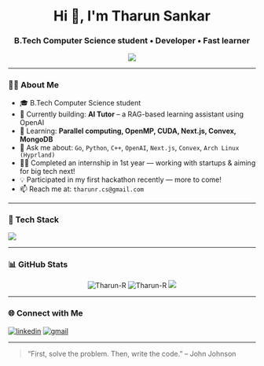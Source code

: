 <h1 align="center">Hi 👋, I'm Tharun Sankar</h1>
<h3 align="center">B.Tech Computer Science student • Developer • Fast learner</h3>

<p align="center">
  <img src="https://readme-typing-svg.herokuapp.com?font=Fira+Code&size=22&pause=1000&color=00F7FF&center=true&vCenter=true&width=435&lines=Code.+Learn.+Build.+Repeat.;Building+cool+things+with+Go+and+Python.;Hackathon+ready+💻" />
</p>

---

### 👨‍💻 About Me

- 🎓 B.Tech Computer Science student
- 🚀 Currently building: **AI Tutor** – a RAG-based learning assistant using OpenAI
- 🧠 Learning: **Parallel computing, OpenMP, CUDA, Next.js, Convex, MongoDB**
- 💬 Ask me about: `Go`, `Python`, `C++`, `OpenAI`, `Next.js`, `Convex`, `Arch Linux (Hyprland)`
- 🧑‍💼 Completed an internship in 1st year — working with startups & aiming for big tech next!
- 💡 Participated in my first hackathon recently — more to come!
- 📫 Reach me at: `tharunr.cs@gmail.com`

---

### 🧰 Tech Stack

<p align="left">
  <img src="https://skillicons.dev/icons?i=go,python,cpp,js,ts,html,css,nodejs,react,nextjs,tailwind,mongodb,express,git,github,linux,docker,bash,vercel&theme=light" />
</p>

---

### 📊 GitHub Stats

<p align="center">
  <img src="https://github-readme-stats.vercel.app/api?username=Tharun-R&show_icons=true&theme=github_dark&hide=prs" alt="Tharun-R" />
  <img src="https://github-readme-streak-stats.herokuapp.com/?user=Tharun-R&theme=github-dark" alt="Tharun-R" />
  <img src="https://github-readme-stats.vercel.app/api/top-langs/?username=Tharun-R&layout=compact&theme=github_dark" />
</p>

---

### 🌐 Connect with Me

<p align="left">
  <a href="https://www.linkedin.com/in/tharun-r" target="_blank"><img align="center" src="https://skillicons.dev/icons?i=linkedin" alt="linkedin" /></a>
  <a href="mailto:tharunr.cs@gmail.com"><img align="center" src="https://skillicons.dev/icons?i=gmail" alt="gmail" /></a>
</p>

---

> “First, solve the problem. Then, write the code.” – John Johnson
